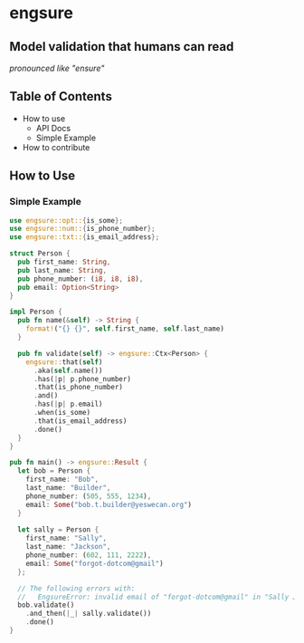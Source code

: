 # engsure
## Model validation that humans can read
_pronounced like "ensure"_

## Table of Contents
- How to use
  - API Docs
  - Simple Example
- How to contribute

## How to Use

### Simple Example
```rust
use engsure::opt::{is_some};
use engsure::num::{is_phone_number};
use engsure::txt::{is_email_address};

struct Person {
  pub first_name: String,
  pub last_name: String,
  pub phone_number: (i8, i8, i8),
  pub email: Option<String>
}

impl Person {
  pub fn name(&self) -> String {
    format!("{} {}", self.first_name, self.last_name)
  }

  pub fn validate(self) -> engsure::Ctx<Person> {
    engsure::that(self)
      .aka(self.name())
      .has(|p| p.phone_number)
      .that(is_phone_number)
      .and()
      .has(|p| p.email)
      .when(is_some)
      .that(is_email_address)
      .done()
  }
}

pub fn main() -> engsure::Result {
  let bob = Person {
    first_name: "Bob",
    last_name: "Builder",
    phone_number: (505, 555, 1234),
    email: Some("bob.t.builder@yeswecan.org")
  }
  
  let sally = Person {
    first_name: "Sally",
    last_name: "Jackson",
    phone_number: (602, 111, 2222),
    email: Some("forgot-dotcom@gmail")
  };

  // The following errors with:
  //   EngsureError: invalid email of "forgot-dotcom@gmail" in "Sally Jackson"
  bob.validate()
    .and_then(|_| sally.validate())
    .done()
}
```
